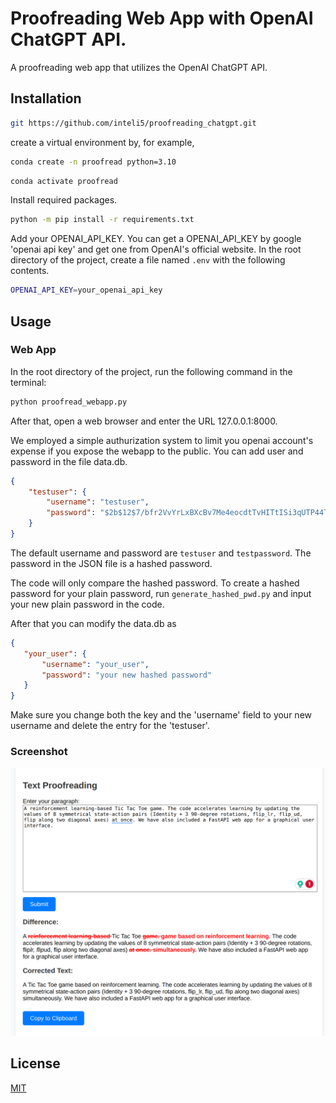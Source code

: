 # Proofreading Web App with OpenAI ChatGPT API.

A proofreading web app that utilizes the OpenAI ChatGPT API.

## Installation

```bash
git https://github.com/inteli5/proofreading_chatgpt.git
```
create a virtual environment by, for example, 

```bash
conda create -n proofread python=3.10

```

```bash
conda activate proofread
```


Install required packages.
```bash
python -m pip install -r requirements.txt
```

Add your OPENAI_API_KEY. 
You can get a OPENAI_API_KEY by google 'openai api key' and get one from OpenAI's official website. In the root directory of the project, create a file named `.env` with the following contents. 
```bash
OPENAI_API_KEY=your_openai_api_key
```

## Usage


### Web App

In the root directory of the project, run the following command in the terminal:
```bash
python proofread_webapp.py
```
After that, open a web browser and enter the URL 127.0.0.1:8000.

We employed a simple authurization system to limit you openai account's expense if you expose the webapp to the public.
You can add user and password in the file data.db.

```json
{
    "testuser": {
        "username": "testuser",
        "password": "$2b$12$7/bfr2VvYrLxBXcBv7Me4eocdtTvHITtISi3qUTP44TxxNljEYR/a" 
    }
}
```

The default username and password are `testuser` and `testpassword`. The password in the JSON file is a hashed password.

The code will only compare the hashed password. To create a hashed password for your plain password, run `generate_hashed_pwd.py` and input your new plain password in the code.

 After that you can modify the data.db as 

 ```json
{
    "your_user": {
        "username": "your_user",
        "password": "your new hashed password" 
    }
}
```

Make sure you change both the key and the 'username' field to your new username and delete the entry for the 'testuser'.


### Screenshot

![screenshot](./Screenshot.png)


## License

[MIT](https://choosealicense.com/licenses/mit/)
